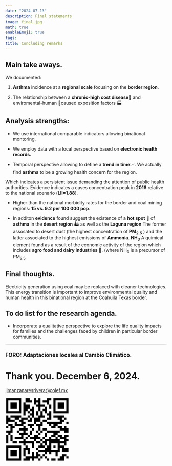 ```yaml
---
date: "2024-07-13"
description: Final statements
image: final.jpg
math: true
enableEmoji: true
tags:
title: Concluding remarks
---
```



## Main take aways. 




We documented:  

1. **Asthma** incidence at a **regional scale** focusing on the **border region**. 

2. The relationship between a **chronic-high cost disease**<span class="nowrap"><span class="emojify">🤧</span> and enviromental-human <span class="nowrap"><span class="emojify">🙈</span>caused exposition factors 🏭


## Analysis strengths:  


 * We use international comparable  indicators allowing binational montoring.  
 
 * We employ data with a local perspective based on **electronic health records.**

* Temporal perspective allowing to define a **trend in time**📈. We actually find **asthma** to be a growing health concern for the region.

Which indicates a persistent issue demanding the attention of public health authorities.  Evidence indicates a cases concentration peak in **2016** relative to the national scenario (**LII=1.88**).   

* Higher than the national morbidity rates for the border and coal mining regions:   **15 vs. 9.2  per  100 000 pop**. 

* In additon **evidence** found suggest the existence of a **hot spot** 📍 of **asthma** in the **desert region** ️🏜️  as well as the **Laguna region**  The former assosated to desert dust (the highest concentration of **PM<sub>2.5</sub>** ) and the latter associated to the highest emissions of **Ammonia**.  **NH<sub>3</sub>** A quimical element found as a result of the economic activity of the region which includes **agro food and dairy industries 🐄**. (where NH<sub>3</sub> is a precursor of PM<sub>2.5</sub> 

## Final thoughts. 

Electricity generation using coal may be replaced with cleaner technologies. This energy transition is important to improve environmental quality and human health in this binational region at the Coahuila Texas border.   


## To do list for the research agenda.


* Incorporate a qualitative perspective to explore the life quality impacts for families and the challenges faced by children in particular border communities. 

***
### FORO:  Adaptaciones locales al Cambio Climático.

#  Thank you.  December 6, 2024.
jlmanzanaresrivera@colef.mx

![](./images/qr.jpg)
